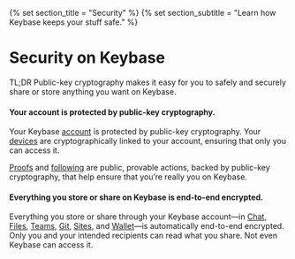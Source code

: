 {% set section_title = "Security" %}
{% set section_subtitle = "Learn how Keybase keeps your stuff  safe." %}

# Security on Keybase
TL;DR Public-key cryptography makes it easy for you to safely and securely share or store anything you want on Keybase.

#### Your account is protected by public-key cryptography.
Your Keybase [account](/accounts) is protected by public-key cryptography. Your [devices](/accounts/devices) are cryptographically linked to your account, ensuring that only you can access it. 

[Proofs](/accounts/proofs) and [following](/accounts/following) are public, provable actions, backed by public-key cryptography, that help ensure that you’re really you on Keybase. 

#### Everything you store or share on Keybase is end-to-end encrypted.
Everything you store or share through your Keybase account—in [Chat](/chat), [Files](/files), [Teams](/teams), [Git](/git), [Sites](/sites), and [Wallet](/wallet)—is automatically end-to-end encrypted. Only you and your intended recipients can read what you share. Not even Keybase can access it. 